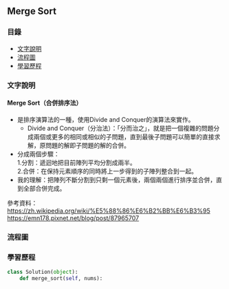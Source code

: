 ## Merge Sort
### 目錄
* [文字說明](#文字說明)
* [流程圖](#流程圖)
* [學習歷程](#學習歷程)
### 文字說明
#### Merge Sort（合併排序法）
* 是排序演算法的一種，使用Divide and Conquer的演算法來實作。
  * Divide and Conquer（分治法）：「分而治之」，就是把一個複雜的問題分成兩個或更多的相同或相似的子問題，直到最後子問題可以簡單的直接求解，原問題的解即子問題的解的合併。
* 分成兩個步驟：    
   1.分割：遞迴地把目前陣列平均分割成兩半。    
   2.合併：在保持元素順序的同時將上一步得到的子陣列整合到一起。
* 我的理解：把陣列不斷分割到只剩一個元素後，兩個兩個進行排序並合併，直到全部合併完成。
   
參考資料：    
https://zh.wikipedia.org/wiki/%E5%88%86%E6%B2%BB%E6%B3%95    
https://emn178.pixnet.net/blog/post/87965707

### 流程圖
### 學習歷程
```Python
class Solution(object):
    def merge_sort(self, nums):

